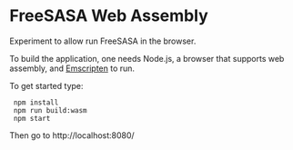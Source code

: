 # FreeSASA Web Assembly

Experiment to allow run FreeSASA in the browser.

To build the application, one needs Node.js, a browser that supports web assembly, and [Emscripten](https://kripken.github.io/emscripten-site/docs/getting_started/downloads.html) to run. 

To get started type:

     npm install
     npm run build:wasm
     npm start

Then go to http://localhost:8080/